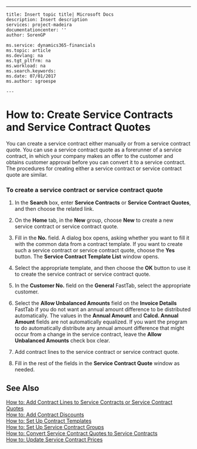 ---
    title: Insert topic title| Microsoft Docs
    description: Insert description
    services: project-madeira
    documentationcenter: ''
    author: SorenGP

    ms.service: dynamics365-financials
    ms.topic: article
    ms.devlang: na
    ms.tgt_pltfrm: na
    ms.workload: na
    ms.search.keywords:
    ms.date: 07/01/2017
    ms.author: sgroespe

    ---
# How to: Create Service Contracts and Service Contract Quotes
You can create a service contract either manually or from a service contract quote. You can use a service contract quote as a forerunner of a service contract, in which your company makes an offer to the customer and obtains customer approval before you can convert it to a service contract. The procedures for creating either a service contract or service contract quote are similar.  
  
### To create a service contract or service contract quote  
  
1.  In the **Search** box, enter **Service Contracts** or **Service Contract Quotes**, and then choose the related link.  
  
2.  On the **Home** tab, in the **New** group, choose **New** to create a new service contract or service contract quote.  
  
3.  Fill in the **No.** field. A dialog box opens, asking whether you want to fill it with the common data from a contract template. If you want to create such a service contract or service contract quote, choose the **Yes** button. The **Service Contract Template List** window opens.  
  
4.  Select the appropriate template, and then choose the **OK** button to use it to create the service contract or service contract quote.  
  
5.  In the **Customer No.** field on the **General** FastTab, select the appropriate customer.  
  
6.  Select the **Allow Unbalanced Amounts** field on the **Invoice Details** FastTab if you do not want an annual amount difference to be distributed automatically. The values in the **Annual Amount** and **Calcd. Annual Amount** fields are not automatically equalized. If you want the program to do automatically distribute any annual amount difference that might occur from a change in the service contract, leave the **Allow Unbalanced Amounts** check box clear.  
  
7.  Add contract lines to the service contract or service contract quote.  
  
8.  Fill in the rest of the fields in the **Service Contract Quote** window as needed.  
  
## See Also  
 [How to: Add Contract Lines to Service Contracts or Service Contract Quotes](../Service/how-to-add-contract-lines-to-service-contracts-or-service-contract-quotes.md)   
 [How to: Add Contract Discounts](../Service/how-to-add-contract-discounts.md)   
 [How to: Set Up Contract Templates](../Service/how-to-set-up-contract-templates.md)   
 [How to: Set Up Service Contract Groups](../Service/how-to-set-up-service-contract-groups.md)   
 [How to: Convert Service Contract Quotes to Service Contracts](../Service/how-to-convert-service-contract-quotes-to-service-contracts.md)   
 [How to: Update Service Contract Prices](../Service/how-to-update-service-contract-prices.md)